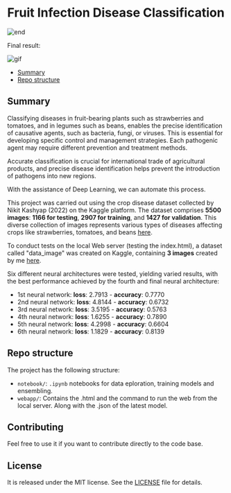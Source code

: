 # Fruit Infection Disease Classification

![end](https://github.com/JavierdiazS/Fruit-Infection-Disease/assets/75210642/c3bb334b-5a72-436a-993f-cadc964281d3)

Final result:

![gif](https://github.com/JavierdiazS/Fruit-Infection-Disease/assets/75210642/fa3c9599-7188-4856-a54c-09fcf7571d0c)

- [Summary](#summary)
- [Repo structure](#repo-structure)

## Summary

Classifying diseases in fruit-bearing plants such as strawberries and tomatoes, and in legumes such as beans, enables the precise identification of causative agents, such as bacteria, fungi, or viruses. This is essential for developing specific control and management strategies. Each pathogenic agent may require different prevention and treatment methods.

Accurate classification is crucial for international trade of agricultural products, and precise disease identification helps prevent the introduction of pathogens into new regions.

With the assistance of Deep Learning, we can automate this process.

This project was carried out using the crop disease dataset collected by Nikit Kashyap (2022) on the Kaggle platform. The dataset comprises **5500 images**: **1166 for testing**, **2907 for training**, and **1427 for validation**. This diverse collection of images represents various types of diseases affecting crops like strawberries, tomatoes, and beans [here](https://www.kaggle.com/datasets/nikitkashyap/fruit-infection-disease-dataset).

To conduct tests on the local Web server (testing the index.html), a dataset called "data_image" was created on Kaggle, containing **3 images** created by me [here](https://www.kaggle.com/datasets/emrysds/data-image).

Six different neural architectures were tested, yielding varied results, with the best performance achieved by the fourth and final neural architecture:

* 1st neural network: **loss**: 2.7913 - **accuracy**: 0.7770
* 2nd neural network: **loss**: 4.8144 - **accuracy**: 0.6732
* 3rd neural network: **loss**: 3.5195 - **accuracy**: 0.5763
* 4th neural network: **loss**: 1.6255 - **accuracy**: 0.7890
* 5th neural network: **loss**: 4.2998 - **accuracy**: 0.6604
* 6th neural network: **loss**: 1.1829 - **accuracy**: 0.8139


## Repo structure

The project has the following structure:
- `notebook/`: `.ipynb` notebooks for data eploration, training models and ensembling.
- `webapp/`: Contains the .html and the command to run the web from the local server. Along with the .json of the latest model.

## Contributing

Feel free to use it if you want to contribute directly to the code base.

## License

It is released under the MIT license. See the [LICENSE](/LICENSE) file for details.

